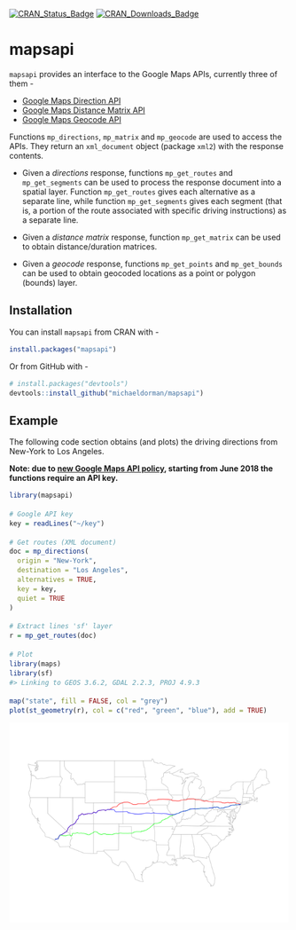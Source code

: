 
<!-- README.md is generated from README.Rmd. Please edit that file -->

[![CRAN\_Status\_Badge](http://www.r-pkg.org/badges/version-ago/mapsapi)](https://cran.r-project.org/package=mapsapi)
[![CRAN\_Downloads\_Badge](http://cranlogs.r-pkg.org/badges/last-month/mapsapi)](https://cran.r-project.org/package=mapsapi)

# mapsapi

`mapsapi` provides an interface to the Google Maps APIs, currently three
of them
    -

  - <a href="https://developers.google.com/maps/documentation/directions/" target="_blank">Google
    Maps Direction
    API</a>
  - <a href="https://developers.google.com/maps/documentation/distance-matrix/" target="_blank">Google
    Maps Distance Matrix
    API</a>
  - <a href="https://developers.google.com/maps/documentation/geocoding/" target="_blank">Google
    Maps Geocode API</a>

Functions `mp_directions`, `mp_matrix` and `mp_geocode` are used to
access the APIs. They return an `xml_document` object (package `xml2`)
with the response contents.

  - Given a *directions* response, functions `mp_get_routes` and
    `mp_get_segments` can be used to process the response document into
    a spatial layer. Function `mp_get_routes` gives each alternative as
    a separate line, while function `mp_get_segments` gives each segment
    (that is, a portion of the route associated with specific driving
    instructions) as a separate line.

  - Given a *distance matrix* response, function `mp_get_matrix` can be
    used to obtain distance/duration matrices.

  - Given a *geocode* response, functions `mp_get_points` and
    `mp_get_bounds` can be used to obtain geocoded locations as a point
    or polygon (bounds) layer.

## Installation

You can install `mapsapi` from CRAN with -

``` r
install.packages("mapsapi")
```

Or from GitHub with -

``` r
# install.packages("devtools")
devtools::install_github("michaeldorman/mapsapi")
```

## Example

The following code section obtains (and plots) the driving directions
from New-York to Los Angeles.

**Note: due to [new Google Maps API
policy](https://developers.google.com/maps/billing/important-updates),
starting from June 2018 the functions require an API key.**

``` r
library(mapsapi)

# Google API key
key = readLines("~/key")

# Get routes (XML document)
doc = mp_directions(
  origin = "New-York",
  destination = "Los Angeles",
  alternatives = TRUE,
  key = key, 
  quiet = TRUE
)

# Extract lines 'sf' layer
r = mp_get_routes(doc)

# Plot
library(maps)
library(sf)
#> Linking to GEOS 3.6.2, GDAL 2.2.3, PROJ 4.9.3

map("state", fill = FALSE, col = "grey")
plot(st_geometry(r), col = c("red", "green", "blue"), add = TRUE)
```

![](README-example-1.png)<!-- -->
